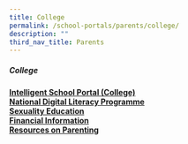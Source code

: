 ```yaml
---
title: College
permalink: /school-portals/parents/college/
description: ""
third_nav_title: Parents
---
```

##### College

**[Intelligent School Portal (College)](https://isp.hci.edu.sg/)**<br>
**[National Digital Literacy Programme](https://sites.google.com/hci.edu.sg/hci-ndlp)**<br>
**[Sexuality Education](https://sites.google.com/hci.edu.sg/hcisedcollege/home)**<br>
**[Financial Information](https://www.hci.edu.sg/admissions/admissions-and-studies-college/financial-information)**<br>
**[Resources on Parenting](https://docs.google.com/document/d/1bG73taG8kndC0NlmAj-sYGg7L1MrfFmtOpzWbgMc3yU/edit?usp=sharing)**